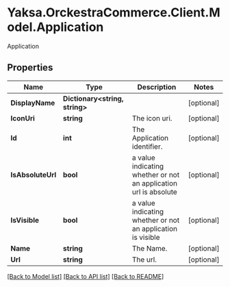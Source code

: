 # Yaksa.OrckestraCommerce.Client.Model.Application
Application

## Properties

Name | Type | Description | Notes
------------ | ------------- | ------------- | -------------
**DisplayName** | **Dictionary&lt;string, string&gt;** |  | [optional] 
**IconUri** | **string** | The icon uri. | [optional] 
**Id** | **int** | The Application identifier. | [optional] 
**IsAbsoluteUrl** | **bool** | a value indicating whether or not an application url is absolute | [optional] 
**IsVisible** | **bool** | a value indicating whether or not an application is visible | [optional] 
**Name** | **string** | The Name. | [optional] 
**Url** | **string** | The url. | [optional] 

[[Back to Model list]](../README.md#documentation-for-models) [[Back to API list]](../README.md#documentation-for-api-endpoints) [[Back to README]](../README.md)

